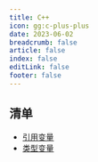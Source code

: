 ```yaml
---
title: C++
icon: gg:c-plus-plus
date: 2023-06-02
breadcrumb: false
article: false
index: false
editLink: false
footer: false
---
```


## 清单

- [引用变量](./ref.md)
- [类型变量](./variable.md)
